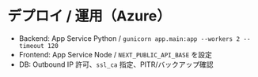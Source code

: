 
# デプロイ / 運用（Azure）
- Backend: App Service Python / `gunicorn app.main:app --workers 2 --timeout 120`
- Frontend: App Service Node / `NEXT_PUBLIC_API_BASE` を設定
- DB: Outbound IP 許可、`ssl_ca` 指定、PITR/バックアップ確認
